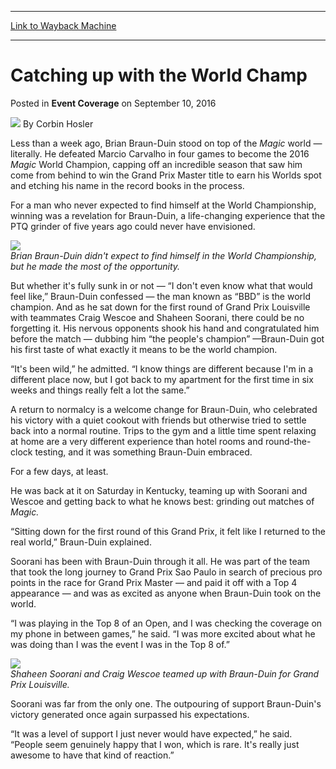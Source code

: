 
---
[Link to Wayback Machine](https://web.archive.org/web/20170415000839/http://magic.wizards.com/en/events/coverage/gplou16/catching-up-with-the-world-champ-2016-09-10)

[_metadata_:author]:- "Corbin Hosler"
[_metadata_:description]:- "Less than a week ago, Brian Braun-Duin stood on top of the Magic world — literally. He defeated Marcio Carvalho in four games to become the 2016 Magic World Champion, capping off an incredible season that saw him come from behind to win the Grand Prix Master title to earn his Worlds spot and etching his name in the record books in the process.&#13; &#13; For a man who never expected to find himself at the World Championship, winning was a revelation for Braun-Duin, a life-changing experience that the PTQ grinder of five years ago could never have envisioned."
[_metadata_:generator]:- "Drupal 7 (http://drupal.org)"
[_metadata_:node]:- "1062891"
[_metadata_:publish_date]:- "2016-09-10"
[_metadata_:source]:- "div-main-content"
[_metadata_:title]:- "Catching up with the World Champ"
[_metadata_:wayback_capture_timestamp]:- "2017-04-15 00:08:39"
[_metadata_:wayback_raw_url]:- "https://web.archive.org/web/20170415000839id_/http://magic.wizards.com/en/events/coverage/gplou16/catching-up-with-the-world-champ-2016-09-10"
[_metadata_:wayback_url]:- "http://magic.wizards.com/en/events/coverage/gplou16/catching-up-with-the-world-champ-2016-09-10"
---


Catching up with the World Champ
================================



 Posted in **Event Coverage**
 on September 10, 2016 






![](https://media.magic.wizards.com/styles/auth_small/public/images/person/hosler.jpg)
By Corbin Hosler











Less than a week ago, Brian Braun-Duin stood on top of the *Magic* world — literally. He defeated Marcio Carvalho in four games to become the 2016 *Magic* World Champion, capping off an incredible season that saw him come from behind to win the Grand Prix Master title to earn his Worlds spot and etching his name in the record books in the process.


For a man who never expected to find himself at the World Championship, winning was a revelation for Braun-Duin, a life-changing experience that the PTQ grinder of five years ago could never have envisioned.


**![](https://media.wizards.com/2016/events/gplou16/2016wc_EOD4.jpg)**  
*Brian Braun-Duin didn't expect to find himself in the World Championship, but he made the most of the opportunity.*


But whether it's fully sunk in or not — “I don't even know what that would feel like,” Braun-Duin confessed — the man known as “BBD” is the world champion. And as he sat down for the first round of Grand Prix Louisville with teammates Craig Wescoe and Shaheen Soorani, there could be no forgetting it. His nervous opponents shook his hand and congratulated him before the match — dubbing him “the people's champion” —Braun-Duin got his first taste of what exactly it means to be the world champion.


“It's been wild,” he admitted. “I know things are different because I'm in a different place now, but I got back to my apartment for the first time in six weeks and things really felt a lot the same.”


A return to normalcy is a welcome change for Braun-Duin, who celebrated his victory with a quiet cookout with friends but otherwise tried to settle back into a normal routine. Trips to the gym and a little time spent relaxing at home are a very different experience than hotel rooms and round-the-clock testing, and it was something Braun-Duin embraced.


For a few days, at least.


He was back at it on Saturday in Kentucky, teaming up with Soorani and Wescoe and getting back to what he knows best: grinding out matches of *Magic.*


“Sitting down for the first round of this Grand Prix, it felt like I returned to the real world,” Braun-Duin explained.


Soorani has been with Braun-Duin through it all. He was part of the team that took the long journey to Grand Prix Sao Paulo in search of precious pro points in the race for Grand Prix Master — and paid it off with a Top 4 appearance — and was as excited as anyone when Braun-Duin took on the world.


“I was playing in the Top 8 of an Open, and I was checking the coverage on my phone in between games,” he said. “I was more excited about what he was doing than I was the event I was in the Top 8 of.”


**![](https://media.wizards.com/2016/events/gplou16/GP_LOU16_BBDTEAM.jpg)**  
*Shaheen Soorani and Craig Wescoe teamed up with Braun-Duin for Grand Prix Louisville.*


Soorani was far from the only one. The outpouring of support Braun-Duin's victory generated once again surpassed his expectations.


“It was a level of support I just never would have expected,” he said. “People seem genuinely happy that I won, which is rare. It's really just awesome to have that kind of reaction.”








